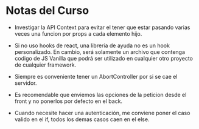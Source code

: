 <h1>Notas del Curso</h1>

* Investigar la API Context para evitar el tener que estar pasando varias veces una funcion por props a cada elemento hijo.

* Si no uso hooks de react, una librería de ayuda no es un hook personalizado. En cambio, será solamente un archivo que contenga codigo de JS Vanilla que podrá ser utilizado en cualquier otro proyecto de cualquier framework.
  
* Siempre es conveniente tener un AbortController por si se cae el servidor.

* Es recomendable que enviemos las opciones de la peticion desde el front y no ponerlos por defecto en el back.

* Cuando necesite hacer una autenticación, me conviene poner el caso valido en el if, todos los demas casos caen en el else.